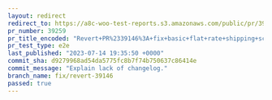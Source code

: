 ```yaml
---
layout: redirect
redirect_to: https://a8c-woo-test-reports.s3.amazonaws.com/public/pr/39259/e2e/index.html
pr_number: 39259
pr_title_encoded: "Revert+PR%2339146%3A+fix+basic+flat+rate+shipping+scenario"
pr_test_type: e2e
last_published: "2023-07-14 19:35:50 +0000"
commit_sha: d9279968ad54da5775fc8b7f74b750637c86414e
commit_message: "Explain lack of changelog."
branch_name: fix/revert-39146
passed: true
---
```

